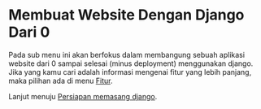 # Membuat Website Dengan Django Dari 0

Pada sub menu ini akan berfokus dalam membangung sebuah aplikasi website dari 0 sampai selesai (minus deployment) menggunakan django. Jika yang kamu cari adalah informasi mengenai fitur yang lebih panjang, maka pilihan ada di menu [Fitur](feature/).

Lanjut menuju [Persiapan memasang django](build-web/setup).